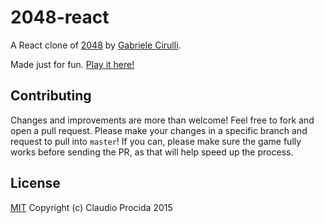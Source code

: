 # 2048-react
A React clone of [2048](https://github.com/gabrielecirulli/2048) by [Gabriele Cirulli](https://github.com/gabrielecirulli).

Made just for fun. [Play it here!](http://claudiopro.github.io/2048-react/)

## Contributing
Changes and improvements are more than welcome! Feel free to fork and open a pull request. Please make your changes in a specific branch and request to pull into `master`! If you can, please make sure the game fully works before sending the PR, as that will help speed up the process.

## License
[MIT](http://opensource.org/licenses/MIT)
Copyright (c) Claudio Procida 2015
